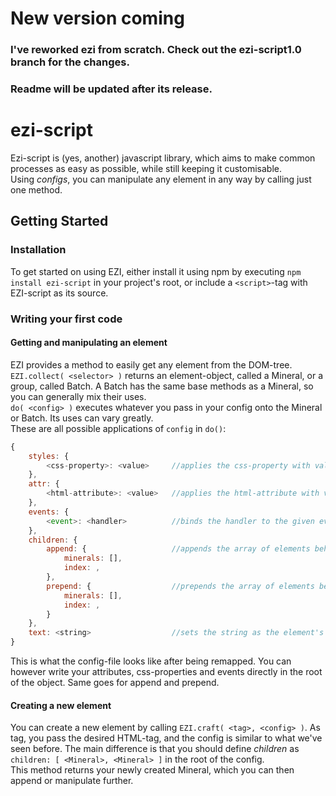# New version coming
### I've reworked ezi from scratch. Check out the ezi-script1.0 branch for the changes.  
### Readme will be updated after its release.

# ezi-script

Ezi-script is (yes, another) javascript library, which aims to make common processes as easy as possible, while still keeping it customisable.  
Using *configs*, you can manipulate any element in any way by calling just one method.

## Getting Started

### Installation
To get started on using EZI, either install it using npm by executing `npm install ezi-script` in your project's root, or include a `<script>`-tag with
EZI-script as its source.  
  
### Writing your first code  
#### Getting and manipulating an element
EZI provides a method to easily get any element from the DOM-tree. `EZI.collect( <selector> )` returns an element-object, 
called a Mineral, or a group, called Batch. A Batch has the same base methods as a Mineral, so you can generally mix their uses.  
`do( <config> )` executes whatever you pass in your config onto the Mineral or Batch. Its uses can vary greatly.  
These are all possible applications of `config` in `do()`:  
``` javascript
{    
    styles: {
        <css-property>: <value>     //applies the css-property with value onto the mineral or batch
    },
    attr: {
        <html-attribute>: <value>   //applies the html-attribute with value onto the mineral or batch
    },
    events: {
        <event>: <handler>          //binds the handler to the given event on the mineral or batch
    },
    children: {
        append: {                   //appends the array of elements behind the given index
            minerals: [],
            index: ,
        },
        prepend: {                  //prepends the array of elements before the given index
            minerals: [],
            index: ,
        }
    },
    text: <string>                  //sets the string as the element's text
}
```
This is what the config-file looks like after being remapped. You can however write your attributes, css-properties and events directly in
the root of the object. Same goes for append and prepend.

#### Creating a new element
You can create a new element by calling `EZI.craft( <tag>, <config> )`. As tag, you pass the desired HTML-tag, and the config is similar to what
we've seen before. The main difference is that you should define *children* as `children: [ <Mineral>, <Mineral> ]` in the root of the config.  
This method returns your newly created Mineral, which you can then append or manipulate further.